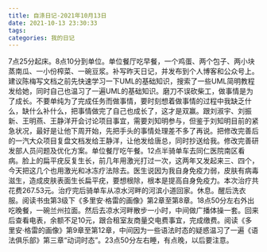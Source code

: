 ```yaml
---
title: 自涤日记-2021年10月13日
date: 2021-10-13 23:30:33
tags:
categories: 我的日记
---
```

7点25分起床。8点10分到单位。单位餐厅吃早餐，一个鸡蛋、两个包子、两小块蒸南瓜、一小份榨菜、一碗豆浆。补写昨天日记，并发布到个人博客和公众号上。建议陈梅写文档之前先快速学习一下UML的基础知识，搜索了一些UML简明教程发给她，同时自己也温习了一遍UML的基础知识。磨刀不误砍柴工，做事情是为了成长。不要单纯为了完成任务而做事情，要时刻想着做事情的过程中我缺乏什么，缺什么补什么，把事情做完了自己也成长了，这才是双赢。跟刘淑宇、刘振新、王明燕、王静洋开会讨论项目事宜，需要刘知明参与，但鉴于刘知明目前的紧急状况，最好是让他下周开始，先把手头的事情处理差不多了再说。把修改完善后的一汽大众项目复盘文档发给王静洋，让他发给唐总，同时抄送给我。修改完善研发部人员问题及优化方案。单位餐厅吃午餐。12点半骑单车去同仁医院南区看病。脸上的扁平疣反复生长，前几年用激光打过一次，这两年又发起来三、四个，今天把这几个也用激光和冰冻疗法除去。医生说因为我自身免疫力弱，皮肤有病毒滋生，造成皮肤表面生长扁平疣，要想根除，根本是提高自身免疫力。本次治疗共花费267.53元。治疗完后骑单车从凉水河畔的河滨小道回家。休息。醒后洗衣服。阅读书虫第3级下《多里安·格雷的画像》第2章至第8章。18点50分左右外出吃晚餐，一碗兰州拉面。然后去凉水河畔散步一小时，中间做广播体操一套。回来后查看电表，余额不足10元，跟合租室友商量交电费事宜，完成缴费。阅读《多里安·格雷的画像》第9章至第12章，中间因为一些语法时态的疑惑温习了一遍《语法俱乐部》第三章“动词时态”。23点50分左右睡，有点晚，以后要注意。